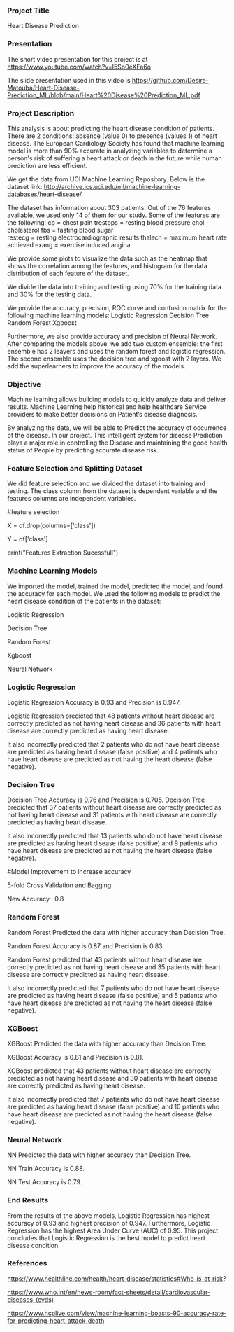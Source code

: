### Project Title

Heart Disease Prediction

### Presentation

The short video presentation for this project is at https://www.youtube.com/watch?v=I5So0eXFa6o


The slide presentation used in this video is https://github.com/Desire-Matouba/Heart-Disease-Prediction_ML/blob/main/Heart%20Disease%20Prediction_ML.pdf

### Project Description 

This analysis is about predicting the heart disease condition of patients. There are 2 conditions: absence (value 0) to presence (values 1) of heart disease. The European Cardiology Society has found that machine learning  model is more than 90% accurate in analyzing variables to determine a person's risk of suffering a heart attack or death in the future while human prediction are less efficient.

We get the data from UCI Machine Learning Repository. Below is the dataset link:
http://archive.ics.uci.edu/ml/machine-learning-databases/heart-disease/

The dataset has information about 303 patients. Out of the 76 features available, we used only 14 of them for our study. Some of the features are the following:
cp = chest pain
trestbps = resting blood pressure
chol - cholesterol
fbs = fasting blood sugar      
restecg = resting electrocardiographic results
thalach = maximum heart rate achieved
exang = exercise induced angina

We provide some plots to visualize the data such as the heatmap that shows the correlation among the features, and histogram for the data distribution of each feature of the dataset.

We divide the data into training and testing using 70% for the training data and 30% for the testing data. 

We provide the accuracy, precision, ROC curve and confusion matrix for the following machine learning models:
Logistic Regression
Decision Tree  
Random Forest
Xgboost

Furthermore, we also provide accuracy and precision of Neural Network. 
After comparing the models above, we add two custom ensemble: the first ensemble has 2 leayers and uses the random forest and logistic regression. The second ensemble uses the decision tree and xgoost with 2 layers. We add the superlearners to improve the accuracy of the models.

### Objective

Machine learning allows building models to quickly analyze data and deliver results. Machine Learning help historical and help healthcare Service providers to make better decisions on Patient’s disease diagnosis.

By analyzing the data, we will be able to Predict the accuracy of occurrence of the disease. In our project. This intelligent system for disease Prediction plays a major role in controlling the Disease and maintaining the good health status of People by predicting accurate disease risk.


### Feature Selection and Splitting Dataset

We did feature selection and we divided the dataset into training and testing. The class column from the dataset  is dependent variable and the features columns are independent variables.

#feature selection

X = df.drop(columns=['class'])

Y = df['class']

print("Features Extraction Sucessfull")


### Machine Learning Models 

We imported the model, trained the model, predicted the model, and found the accuracy for each model. We used the following models to predict the heart disease condition of the patients in the dataset:

Logistic Regression

Decision Tree

Random Forest

Xgboost

Neural Network

### Logistic Regression 

Logistic Regression Accuracy is 0.93 and Precision is 0.947.

Logistic Regression predicted that 48 patients without heart
disease are correctly predicted as not having heart disease and 36
patients with heart disease are correctly predicted as having heart
disease.

It also incorrectly predicted that 2 patients who do not have heart
disease are predicted as having heart disease (false positive) and 4
patients who have heart disease are predicted as not having the
heart disease (false negative).

### Decision Tree 

Decision Tree Accuracy is 0.76 and Precision is 0.705.
Decision Tree predicted that 37 patients without heart disease are correctly
predicted as not having heart disease and 31 patients with heart disease are
correctly predicted as having heart disease.

It also incorrectly predicted that 13 patients who do not have heart disease
are predicted as having heart disease (false positive) and 9 patients who have
heart disease are predicted as not having the heart disease (false negative).

#Model Improvement to increase accuracy

5-fold Cross Validation and Bagging

New Accuracy : 0.8

### Random Forest

Random Forest Predicted the data with higher accuracy than Decision Tree. 

Random Forest Accuracy is 0.87 and Precision is 0.83.

Random Forest predicted that 43 patients without heart disease are correctly
predicted as not having heart disease and 35 patients with heart disease are
correctly predicted as having heart disease.

It also incorrectly predicted that 7 patients who do not have heart disease are
predicted as having heart disease (false positive) and 5 patients who have heart
disease are predicted as not having the heart disease (false negative).

### XGBoost 

XGBoost Predicted the data with higher accuracy than Decision Tree. 

XGBoost Accuracy is 0.81 and Precision is 0.81.

XGBoost predicted that 43 patients without heart disease are correctly predicted
as not having heart disease and 30 patients with heart disease are correctly
predicted as having heart disease.

It also incorrectly predicted that 7 patients who do not have heart disease are
predicted as having heart disease (false positive) and 10 patients who have heart
disease are predicted as not having the heart disease (false negative).

### Neural Network 

NN Predicted the data with higher accuracy than Decision Tree. 

NN Train Accuracy is 0.88.

NN Test Accuracy is 0.79.

### End Results 

From the results of the above models, Logistic Regression has highest accuracy of 0.93 and highest precision of 0.947. Furthermore, Logistic Regression has the highest Area Under Curve (AUC) of 0.95. This project concludes that Logistic Regression is the best model to predict heart disease condition.

### References 

https://www.healthline.com/health/heart-disease/statistics#Who-is-at-risk?

https://www.who.int/en/news-room/fact-sheets/detail/cardiovascular-diseases-(cvds)

https://www.hcplive.com/view/machine-learning-boasts-90-accuracy-rate-for-predicting-heart-attack-death


```python

```
